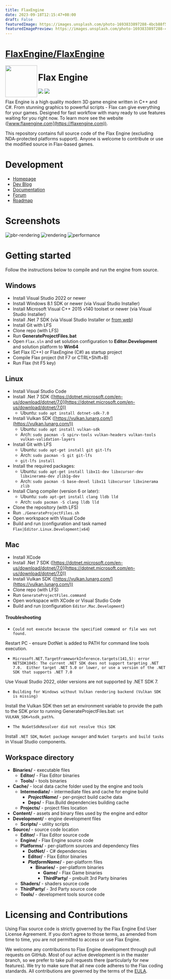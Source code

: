 ```yaml
---
title: FlaxEngine
date: 2023-09-18T12:15:47+08:00
draft: False
featuredImage: https://images.unsplash.com/photo-1693833897288-4bcb88f5f777?ixid=M3w0NjAwMjJ8MHwxfHJhbmRvbXx8fHx8fHx8fDE2OTUwMTA0OTR8&ixlib=rb-4.0.3
featuredImagePreview: https://images.unsplash.com/photo-1693833897288-4bcb88f5f777?ixid=M3w0NjAwMjJ8MHwxfHJhbmRvbXx8fHx8fHx8fDE2OTUwMTA0OTR8&ixlib=rb-4.0.3
---
```


# [FlaxEngine/FlaxEngine](https://github.com/FlaxEngine/FlaxEngine)

<img align="left" src="Development/Images/Logo.png" width="100px"/>
<h1>Flax Engine</h1>
<a href="https://marketplace.visualstudio.com/items?itemName=Flax.FlaxVS"><img src="https://img.shields.io/badge/vs-extension-green.svg"/></a>
<a href="https://flaxengine.com/discord"><img src="https://discordapp.com/api/guilds/437989205315158016/widget.png"/></a>

Flax Engine is a high quality modern 3D game engine written in C++ and C#.
From stunning graphics to powerful scripts - Flax can give everything for your games. Designed for fast workflow with many ready to use features waiting for you right now. To learn more see the website ([www.flaxengine.com](https://flaxengine.com)).

This repository contains full source code of the Flax Engine (excluding NDA-protected platforms support). Anyone is welcome to contribute or use the modified source in Flax-based games.

# Development

* [Homepage](https://flaxengine.com)
* [Dev Blog](https://flaxengine.com/blog)
* [Documentation](https://docs.flaxengine.com)
* [Forum](https://forum.flaxengine.com)
* [Roadmap](https://trello.com/b/NQjLXRCP/flax-roadmap)

# Screenshots

![pbr-rendering](Development/Images/flax-pic-2.jpg "PBR Rendering and Global Illumination")
![rendering](Development/Images/flax-pic-1.jpg "Rendering")
![performance](Development/Images/flax-pic-3.jpg "High Performance")

# Getting started

Follow the instructions below to compile and run the engine from source.

## Windows

* Install Visual Studio 2022 or newer
* Install Windows 8.1 SDK or newer (via Visual Studio Installer)
* Install Microsoft Visual C++ 2015 v140 toolset or newer (via Visual Studio Installer)
* Install .Net 7 SDK (via Visual Studio Installer or [from web](https://dotnet.microsoft.com/en-us/download/dotnet/7.0))
* Install Git with LFS
* Clone repo (with LFS)
* Run **GenerateProjectFiles.bat**
* Open `Flax.sln` and set solution configuration to **Editor.Development** and solution platform to **Win64**
* Set Flax (C++) or FlaxEngine (C#) as startup project
* Compile Flax project (hit F7 or CTRL+Shift+B)
* Run Flax (hit F5 key)

## Linux

* Install Visual Studio Code
* Install .Net 7 SDK ([https://dotnet.microsoft.com/en-us/download/dotnet/7.0](https://dotnet.microsoft.com/en-us/download/dotnet/7.0))
  * Ubuntu: `sudo apt install dotnet-sdk-7.0`
* Install Vulkan SDK ([https://vulkan.lunarg.com/](https://vulkan.lunarg.com/))
  * Ubuntu: `sudo apt install vulkan-sdk`
  * Arch: `sudo pacman -S spirv-tools vulkan-headers vulkan-tools vulkan-validation-layers`
* Install Git with LFS
  * Ubuntu: `sudo apt-get install git git-lfs`
  * Arch: `sudo pacman -S git git-lfs`
  * `git-lfs install`
* Install the required packages:
  * Ubuntu: `sudo apt-get install libx11-dev libxcursor-dev libxinerama-dev zlib1g-dev`
  * Arch: `sudo pacman -S base-devel libx11 libxcursor libxinerama zlib`
* Install Clang compiler (version 6 or later):
  * Ubuntu: `sudo apt-get install clang lldb lld`
  * Arch: `sudo pacman -S clang lldb lld`
* Clone the repository (with LFS)
* Run `./GenerateProjectFiles.sh`
* Open workspace with Visual Code
* Build and run (configuration and task named `Flax|Editor.Linux.Development|x64`)

## Mac

* Install XCode
* Install .Net 7 SDK ([https://dotnet.microsoft.com/en-us/download/dotnet/7.0](https://dotnet.microsoft.com/en-us/download/dotnet/7.0))
* Install Vulkan SDK ([https://vulkan.lunarg.com/](https://vulkan.lunarg.com/))
* Clone repo (with LFS)
* Run `GenerateProjectFiles.command`
* Open workspace with XCode or Visual Studio Code
* Build and run (configuration  `Editor.Mac.Development`)

#### Troubleshooting

* `Could not execute because the specified command or file was not found.`

Restart PC - ensure DotNet is added to PATH for command line tools execution.

* `Microsoft.NET.TargetFrameworkInference.targets(141,5): error NETSDK1045: The current .NET SDK does not support targeting .NET 7.0.  Either target .NET 5.0 or lower, or use a version of the .NET SDK that supports .NET 7.0`

Use Visual Studio 2022, older versions are not supported by .NET SDK 7.

* `Building for Windows without Vulkan rendering backend (Vulkan SDK is missing)`

Install the Vulkan SDK then set an environment variable to provide the path to the SDK prior to running GenerateProjectFiles.bat: `set VULKAN_SDK=%sdk_path%`.

* `The NuGetSdkResolver did not resolve this SDK`

Install `.NET SDK`, `NuGet package manager` and `NuGet targets and build tasks` in Visual Studio components.

## Workspace directory

- **Binaries/** - executable files
  - **Editor/** - Flax Editor binaries
  - **Tools/** - tools binaries
- **Cache/** - local data cache folder used by the engine and tools
  - **Intermediate/** - intermediate files and cache for engine build
    - ***ProjectName*/** - per-project build cache data
    - **Deps/** - Flax.Build dependencies building cache
  - **Projects/** - project files location
- **Content/** - assets and binary files used by the engine and editor
- **Development/** - engine development files
  - **Scripts/** - utility scripts
- **Source/** - source code location
  - **Editor/** - Flax Editor source code
  - **Engine/** - Flax Engine source code
  - **Platforms/** - per-platform sources and dependency files
    - **DotNet/** - C# dependencies
    - **Editor/** - Flax Editor binaries
    - ***PlatformName*/** - per-platform files
      - **Binaries/** - per-platform binaries
        - **Game/** - Flax Game binaries
        - **ThirdParty/** - prebuilt 3rd Party binaries
  - **Shaders/** - shaders source code
  - **ThirdParty/** - 3rd Party source code
  - **Tools/** - development tools source code

# Licensing and Contributions

Using Flax source code is strictly governed by the Flax Engine End User License Agreement. If you don't agree to those terms, as amended from time to time, you are not permitted to access or use Flax Engine.

We welcome any contributions to Flax Engine development through pull requests on GitHub. Most of our active development is in the master branch, so we prefer to take pull requests there (particularly for new features). We try to make sure that all new code adheres to the Flax coding standards. All contributions are governed by the terms of the [EULA](https://flaxengine.com/licensing/).
